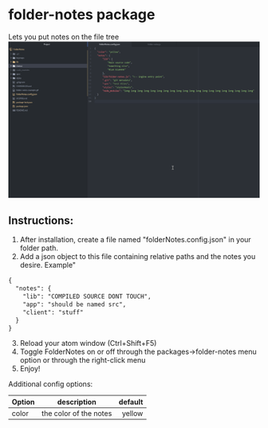 # folder-notes package

Lets you put notes on the file tree
![](folder-notes-example.gif)

## Instructions:
1. After installation, create a file named "folderNotes.config.json" in your folder path.
2. Add a json object to this file containing relative paths and the notes you desire. Example"
```
{
  "notes": {
    "lib": "COMPILED SOURCE DONT TOUCH",
    "app": "should be named src",
    "client": "stuff"
  }
}
```
3. Reload your atom window (Ctrl+Shift+F5)
4. Toggle FolderNotes on or off through the packages->folder-notes menu option or through the right-click menu
5. Enjoy!


Additional config options:

| Option        | description           | default  |
| ------------- |:-------------:| -----:|
| color      | the color of the notes | yellow |
